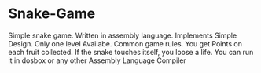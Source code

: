 # Snake-Game
Simple snake game.
Written in assembly language.
Implements Simple Design.
Only one level Availabe.
Common game rules.
  You get Points on each fruit collected.
  If the snake touches itself, you loose a life.
You can run it in dosbox or any other Assembly Language Compiler
